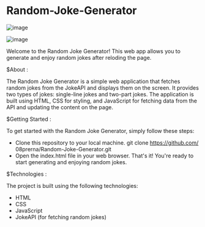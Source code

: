 # Random-Joke-Generator

![image](https://github.com/08prerna/Random-Joke-Generator/assets/132763290/bdfa03d9-0200-40b2-bc2c-3f51dddadd31)

![image](https://github.com/08prerna/Random-Joke-Generator/assets/132763290/f246479a-52fc-42e5-b0c6-513aa5b43187)

Welcome to the Random Joke Generator! This web app allows you to generate and enjoy random jokes after reloding the page.

$About :

The Random Joke Generator is a simple web application that fetches random jokes from the JokeAPI and displays them on the screen. It provides two types of jokes: single-line jokes and two-part jokes.
The application is built using HTML, CSS for styling, and JavaScript for fetching data from the API and updating the content on the page.

$Getting Started :

To get started with the Random Joke Generator, simply follow these steps:

* Clone this repository to your local machine.
  git clone https://github.com/
08prerna/Random-Joke-Generator.git
* Open the index.html file in your web browser.
  That's it! You're ready to start generating and enjoying random jokes.

$Technologies :

The project is built using the following technologies:
* HTML
* CSS
* JavaScript
* JokeAPI (for fetching random jokes)

